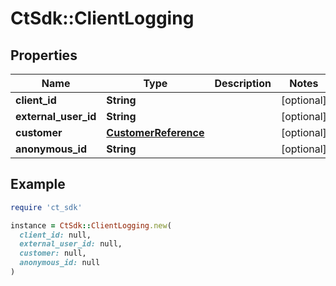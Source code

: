 # CtSdk::ClientLogging

## Properties

| Name | Type | Description | Notes |
| ---- | ---- | ----------- | ----- |
| **client_id** | **String** |  | [optional] |
| **external_user_id** | **String** |  | [optional] |
| **customer** | [**CustomerReference**](CustomerReference.md) |  | [optional] |
| **anonymous_id** | **String** |  | [optional] |

## Example

```ruby
require 'ct_sdk'

instance = CtSdk::ClientLogging.new(
  client_id: null,
  external_user_id: null,
  customer: null,
  anonymous_id: null
)
```

